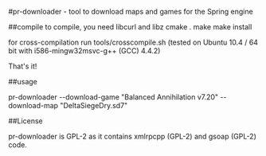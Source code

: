 #pr-downloader - tool to download maps and games for the Spring engine

##compile
to compile, you need libcurl and libz
	cmake .
	make
	make install

for cross-compilation run tools/crosscompile.sh (tested on Ubuntu 10.4 / 64 bit with i586-mingw32msvc-g++ (GCC) 4.4.2)

That's it!

##usage

pr-downloader --download-game "Balanced Annihilation v7.20" --download-map "DeltaSiegeDry.sd7"


##License

pr-downloader is GPL-2 as it contains xmlrpcpp (GPL-2) and gsoap (GPL-2) code.